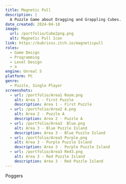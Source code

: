 ```yaml
---
title: Magnetic Pull
description: |
  A Puzzle Game about Dragging and Grappling Cubes. 
date_created: 2024-04-18
image:
  url: /portfolio/Cube2png.png
  alt: Magnetic Pull Icon
link: https://kubrixss.itch.io/magneticpull
roles:
  - Game Design
  - Programming
  - Level Design
  - a
engine: Unreal 5
platform: PC
genre:
  - Puzzle, Single Player
screenshots:
  - url: /portfolio/Area1 Room.png
    alt: Area 1 - First Puzzle
    description: Area 1 - First Puzzle
  - url: /portfolio/Area2 A.png
    alt: Area 2 - Puzzle A
    description: Area 2 - Puzzle A
  - url: /portfolio/Area3  Blue.png
    alt: Area 3 - Blue Puzzle Island
    description: Area 3 - Blue Puzzle Island
  - url: /portfolio/Area3 Purple.png
    alt: Area 3 - Purple Puzzle Island
    description: Area 3 - Purple Puzzle Island
  - url: /portfolio/Area3 Red3.png
    alt: Area 3 - Red Puzzle Island
    description: Area 3 - Red Puzzle Island
---
```

Poggers
